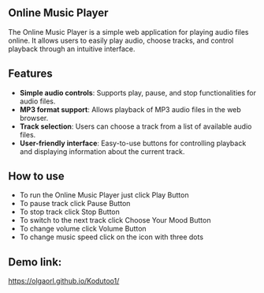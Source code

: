 ## Online Music Player

The Online Music Player is a simple web application for playing audio files online. It allows users to easily play audio, choose tracks, and control playback through an intuitive interface.

## Features

- **Simple audio controls**: Supports play, pause, and stop functionalities for audio files.
- **MP3 format support**: Allows playback of MP3 audio files in the web browser.
- **Track selection**: Users can choose a track from a list of available audio files.
- **User-friendly interface**: Easy-to-use buttons for controlling playback and displaying information about the current track.

## How to use

- To run the Online Music Player just click Play Button
- To pause track click Pause Button
- To stop track click Stop Button
- To switch to the next track click Choose Your Mood Button
- To change volume click Volume Button
- To change music speed click on the icon with three dots

## Demo link: 
https://olgaorl.github.io/Kodutoo1/
